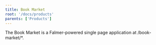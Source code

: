 ```yaml
---
title: Book Market
root: '/docs/products'
parents: ['Products']
---
```


The Book Market is a Falmer-powered single page application at /book-market/*.
